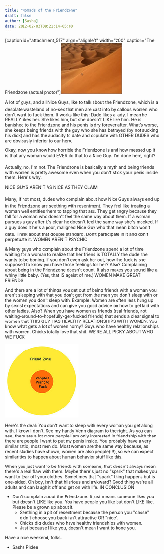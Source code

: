 ```yaml
---
title: "Nomads of the Friendzone"
draft: false
author: [Sasha]
date: 2012-02-03T09:21:14-05:00
---
```


[caption id="attachment_517" align="alignleft" width="200" caption="The Friendzone (actual photo)"]![](/uploads/2012/02/friendzone.jpg)

A lot of guys, and all Nice Guys&#153;, like to talk about the Friendzone, which is a desolate wasteland of no-sex that men are cast into by callous women who don't want to fuck them. It works like this: Dude likes a lady. I mean he REALLY likes her. She likes him, but she doesn't LIKE like him. He is banished to the Friendzone and his penis is dry forever after. What's worse, she keeps being friends with the guy who she has betrayed (by not sucking his dick) and has the audacity to date and copulate with OTHER DUDES who are obviously inferior to our hero.

Okay, now you know how horrible the Friendzone is and how messed up it is that any woman would EVER do that to a Nice Guy&#153;. I'm done here, right?

Actually, no, I'm not. The Friendzone is basically a myth and being friends with women is pretty awesome even when you don't stick your penis inside them. Here's why.

NICE GUYS&#153; AREN'T AS NICE AS THEY CLAIM

Many, if not most, dudes who complain about how Nice Guys&#153; always end up in the Friendzone are seething with resentment. They feel like treating a woman well entitles them to tapping that ass. They get angry because they fall for a woman who doesn't feel the same way about them. If a woman pursues a guy after it's clear he doesn't feel the same way she's mocked. If a guy does it he's a poor, maligned Nice Guy&#153; who that mean bitch won't date. Think about that double standard. Don't participate in it and don't perpetuate it.
WOMEN AREN'T PSYCHIC

& Many guys who complain about the Friendzone spend a lot of time waiting for a woman to realize that her friend is TOTALLY the dude she wants to be boning. If you don't even ask her out, how the fuck is she supposed to know you have those feelings for her? Also? Complaining about being in the Friendzone doesn't count. It also makes you sound like a whiny little baby. (Yes, that IS ageist of me.)
WOMEN MAKE GREAT FRIENDS

And there are a lot of things you get out of being friends with a woman you aren't sleeping with that you don't get from the men you don't sleep with or the women you don't sleep with. Example: Women are often less hung up by sexist expectations and can give you good advice on how to get laid with other ladies. Also? When you have women as friends (real friends, not waiting-around-to-hopefully-get-fucked friends) that sends a clear signal to women that THIS GUY HAS HEALTHY RELATIONSHIPS WITH WOMEN. You know what gets a lot of women horny? Guys who have healthy relationships with women. Chicks totally love that shit.
WE'RE ALL PICKY ABOUT WHO WE FUCK

![](/uploads/2012/02/sexyvenn.jpg)

Here's the deal: You don't want to sleep with every woman you get along with. I know I don't. See my handy Venn diagram to the right. As you can see, there are a lot more people I am only interested in friendship with than there are people I want to put my penis inside. You probably have a very similar ratio, most men do. Most women are the same way because, as recent studies have shown, women are also people(!!!), so we can expect similarities to happen about human behavior stuff like this.

When you just want to be friends with someone, that doesn't always mean there's a real flaw with them. Maybe there's just no "spark" that makes you want to tear off your clothes. Sometimes that "spark" thing happens but is one-sided. Oh boy, isn't that hilarious and awkward? Good thing we're all adults and can laugh it off and get on with life.
IN CONCLUSION


- Don't complain about the Friendzone. It just means someone likes you but doesn't LIKE like you. You have people you like but don't LIKE like. Please be a grown up about it.
	- Seething in a pit of resentment because the person you "chose" didn't choose you back isn't attractive OR "nice".
	- Chicks dig dudes who have healthy friendships with women.
	- Just because I like you, doesn't mean I want to bone you.

Have a nice weekend, folks.

- Sasha Pixlee